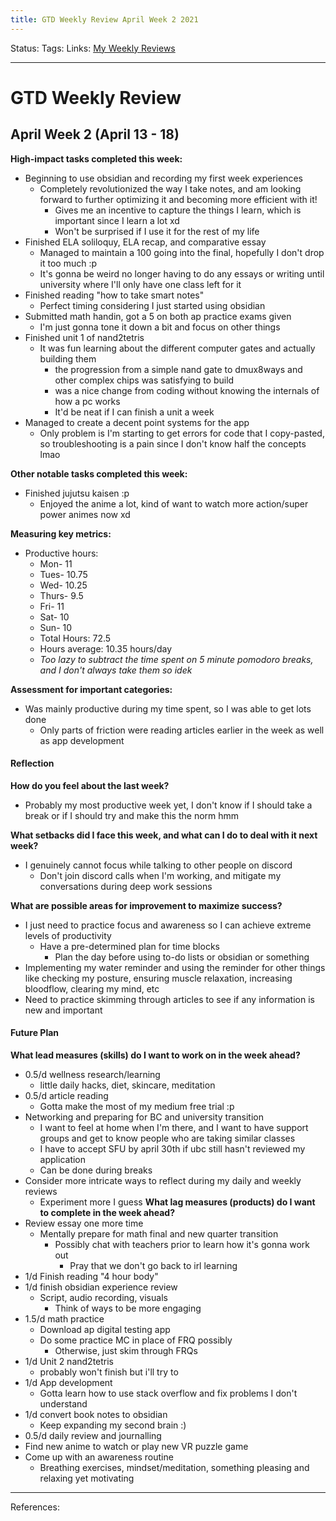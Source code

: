 ```yaml
---
title: GTD Weekly Review April Week 2 2021
---
```

Status:
Tags:
Links: [My Weekly Reviews](out/my-weekly-reviews.md)
___
# GTD Weekly Review 
## April Week 2 (April 13 - 18)
**High-impact tasks completed this week:**
- Beginning to use obsidian and recording my first week experiences
	- Completely revolutionized the way I take notes, and am looking forward to further optimizing it and becoming more efficient with it!
		- Gives me an incentive to capture the things I learn, which is important since I learn a lot xd
		- Won't be surprised if I use it for the rest of my life
- Finished ELA soliloquy, ELA recap, and comparative essay
	- Managed to maintain a 100 going into the final, hopefully I don't drop it too much :p
	- It's gonna be weird no longer having to do any essays or writing until university where I'll only have one class left for it
- Finished reading "how to take smart notes"
	- Perfect timing considering I just started using obsidian
- Submitted math handin, got a 5 on both ap practice exams given
	- I'm just gonna tone it down a bit and focus on other things
- Finished unit 1 of nand2tetris
	- It was fun learning about the different computer gates and actually building them
		- the progression from a simple nand gate to dmux8ways and other complex chips was satisfying to build
		- was a nice change from coding without knowing the internals of how a pc works
		- It'd be neat if I can finish a unit a week
- Managed to create a decent point systems for the app
	- Only problem is I'm starting to get errors for code that I copy-pasted, so troubleshooting is a pain since I don't know half the concepts lmao

**Other notable tasks completed this week:**
- Finished jujutsu kaisen :p
	- Enjoyed the anime a lot, kind of want to watch more action/super power animes now xd

**Measuring key metrics:**
- Productive hours:
   - Mon- 11
   - Tues- 10.75
   - Wed- 10.25
   - Thurs- 9.5
   - Fri- 11
   - Sat- 10
   - Sun- 10
   - Total Hours: 72.5
   -   Hours average: 10.35 hours/day
	- *Too lazy to subtract the time spent on 5 minute pomodoro breaks, and I don't always take them so idek*


**Assessment for important categories:**
- Was mainly productive during my time spent, so I was able to get lots done
	- Only parts of friction were reading articles earlier in the week as well as app development
#### Reflection
**How do you feel about the last week?**
- Probably my most productive week yet, I don't know if I should take a break or if I should try and make this the norm hmm

**What setbacks did I face this week, and what can I do to deal with it next week?**
- I genuinely cannot focus while talking to other people on discord
	- Don't join discord calls when I'm working, and mitigate my conversations during deep work sessions

**What are possible areas for improvement to maximize success?**
- I just need to practice focus and awareness so I can achieve extreme levels of productivity
	- Have a pre-determined plan for time blocks
		- Plan the day before using to-do lists or obsidian or something
- Implementing my water reminder and using the reminder for other things like checking my posture, ensuring muscle relaxation, increasing bloodflow, clearing my mind, etc
- Need to practice skimming through articles to see if any information is new and important
#### Future Plan
**What lead measures (skills) do I want to work on in the week ahead?**
- 0.5/d wellness research/learning
	- little daily hacks, diet, skincare, meditation
- 0.5/d article reading
	- Gotta make the most of my medium free trial :p
- Networking and preparing for BC and university transition
	- I want to feel at home when I'm there, and I want to have support groups and get to know people who are taking similar classes 
	- I have to accept SFU by april 30th if ubc still hasn't reviewed my application
	- Can be done during breaks
- Consider more intricate ways to reflect during my daily and weekly reviews
	- Experiment more I guess
**What lag measures (products) do I want to complete in the week ahead?**
- Review essay one more time
	- Mentally prepare for math final and new quarter transition
		- Possibly chat with teachers prior to learn how it's gonna work out
			- Pray that we don't go back to irl learning
- 1/d Finish reading "4 hour body"
- 1/d finish obsidian experience review
	- Script, audio recording, visuals
		- Think of ways to be more engaging
-  1.5/d math practice
	-  Download ap digital testing app
	-  Do some practice MC in place of FRQ possibly
		-  Otherwise, just skim through FRQs
- 1/d Unit 2 nand2tetris
	- probably won't finish but i'll try to
- 1/d App development
	- Gotta learn how to use stack overflow and fix problems I don't understand
- 1/d convert book notes to obsidian
	- Keep expanding my second brain :)
- 0.5/d daily review and journalling
- Find new anime to watch or play new VR puzzle game
- Come up with an awareness routine
	- Breathing exercises, mindset/meditation, something pleasing and relaxing yet motivating
___
References:
